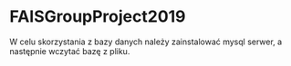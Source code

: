 # FAISGroupProject2019

W celu skorzystania z bazy danych należy zainstalować mysql serwer, a następnie wczytać bazę z pliku.
